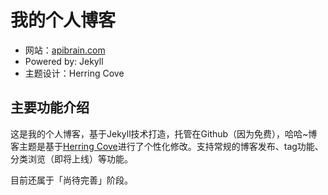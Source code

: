# 我的个人博客

- 网站：[apibrain.com](http://apibrain.com)
- Powered by: Jekyll
- 主题设计：Herring Cove 

## 主要功能介绍
这是我的个人博客，基于Jekyll技术打造，托管在Github（因为免费），哈哈~博客主题是基于[Herring Cove](https://github.com/arnp/herring-cove)进行了个性化修改。支持常规的博客发布、tag功能、分类浏览（即将上线）等功能。

目前还属于「尚待完善」阶段。
